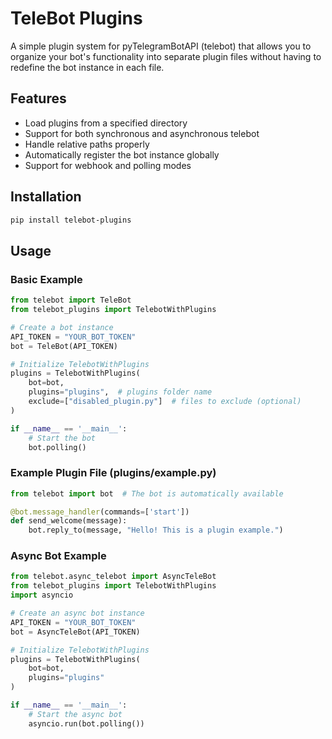 # TeleBot Plugins

A simple plugin system for pyTelegramBotAPI (telebot) that allows you to organize your bot's functionality into separate plugin files without having to redefine the bot instance in each file.

## Features

- Load plugins from a specified directory
- Support for both synchronous and asynchronous telebot
- Handle relative paths properly
- Automatically register the bot instance globally
- Support for webhook and polling modes

## Installation

```bash
pip install telebot-plugins
```

## Usage

### Basic Example

```python
from telebot import TeleBot
from telebot_plugins import TelebotWithPlugins

# Create a bot instance
API_TOKEN = "YOUR_BOT_TOKEN"
bot = TeleBot(API_TOKEN)

# Initialize TelebotWithPlugins
plugins = TelebotWithPlugins(
    bot=bot,
    plugins="plugins",  # plugins folder name
    exclude=["disabled_plugin.py"]  # files to exclude (optional)
)

if __name__ == '__main__':
    # Start the bot
    bot.polling()
```

### Example Plugin File (plugins/example.py)

```python
from telebot import bot  # The bot is automatically available

@bot.message_handler(commands=['start'])
def send_welcome(message):
    bot.reply_to(message, "Hello! This is a plugin example.")
```

### Async Bot Example

```python
from telebot.async_telebot import AsyncTeleBot
from telebot_plugins import TelebotWithPlugins
import asyncio

# Create an async bot instance
API_TOKEN = "YOUR_BOT_TOKEN"
bot = AsyncTeleBot(API_TOKEN)

# Initialize TelebotWithPlugins
plugins = TelebotWithPlugins(
    bot=bot,
    plugins="plugins"
)

if __name__ == '__main__':
    # Start the async bot
    asyncio.run(bot.polling())
```
